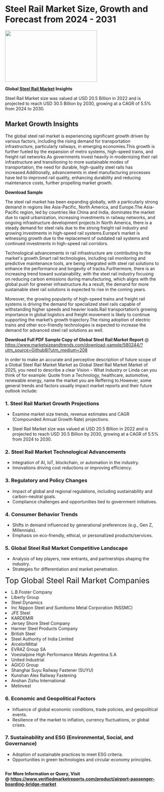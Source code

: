 <H1>Steel Rail Market Size, Growth and Forecast from 2024 - 2031</H1><img class="aligncenter size-medium wp-image-584254" src="https://thirdeyenews.in/wp-content/uploads/2024/09/Global-Market-Research-300x168.jpeg" alt="" width="300" height="168" /><p><strong>Global&nbsp;<a href="https://www.marketsizeandtrends.com/download-sample/580244/?utm_source=Github8j?utm_medium=208">Steel Rail Market</a> Insights</strong></p><p>Steel Rail Market size was valued at USD 20.5 Billion in 2022 and is projected to reach USD 30.5 Billion by 2030, growing at a CAGR of 5.5% from 2024 to 2030.</p><p><h2>Market Growth Insights</h2> <p>The global steel rail market is experiencing significant growth driven by various factors, including the rising demand for transportation infrastructure, particularly railways, in emerging economies.This growth is further fueled by the expansion of metro systems, high-speed trains, and freight rail networks.As governments invest heavily in modernizing their rail infrastructure and transitioning to more sustainable modes of transportation, the need for durable, high-quality steel rails has increased.Additionally, advancements in steel manufacturing processes have led to improved rail quality, enhancing durability and reducing maintenance costs, further propelling market growth.</p> <p><strong>Download Sample</strong></p> <p>The steel rail market has been expanding globally, with a particularly strong demand in regions like Asia-Pacific, North America, and Europe.The Asia-Pacific region, led by countries like China and India, dominates the market due to rapid urbanization, increasing investments in railway networks, and ongoing infrastructure development projects.In North America, there is a steady demand for steel rails due to the strong freight rail industry and growing investments in high-speed rail systems.Europe’s market is witnessing growth due to the replacement of outdated rail systems and continued investments in high-speed rail corridors.</p> <p>Technological advancements in rail infrastructure are contributing to the market's growth.Smart rail technologies, including rail monitoring and predictive maintenance tools, are being integrated with steel rail solutions to enhance the performance and longevity of tracks.Furthermore, there is an increasing trend toward sustainability, with the steel rail industry focusing on reducing carbon emissions during manufacturing, which aligns with the global push for greener infrastructure.As a result, the demand for more sustainable steel rail solutions is expected to rise in the coming years.</p> <p>Moreover, the growing popularity of high-speed trains and freight rail systems is driving the demand for specialized steel rails capable of withstanding higher speeds and heavier loads.Rail transportation’s growing importance in global logistics and freight movement is likely to continue supporting the market’s growth trajectory.The rising adoption of electric trains and other eco-friendly technologies is expected to increase the demand for advanced steel rail solutions as well.</p> <p><span class=""><strong>Download Full PDF Sample Copy of Global Steel Rail Market Report</strong> @ <a href="https://www.marketsizeandtrends.com/download-sample/580244/?utm_source=Github8j?utm_medium=208" target="_blank">https://www.marketsizeandtrends.com/download-sample/580244/?utm_source=Github8j?utm_medium=208</a></span></p><p>In order to make an accurate and perceptive description of future scope of a Global&nbsp;Steel Rail Market Market as Global&nbsp;Steel Rail Market Market of 2025, you need to describe a clear Vision &ndash; What Industry or Linda can you think of for example: Quote from a Technology, healthcare, automotive, renewable energy, name the market you are Reffering to.However, some general trends and factors usually impact market reports and their future outlook include:</p><h3>1.&nbsp;<strong>Steel Rail Market Growth Projections</strong></h3><ul><li>Examine market size trends, revenue estimates and CAGR (Compounded Annual Growth Rate) projections.</li><li><p>Steel Rail Market size was valued at USD 20.5 Billion in 2022 and is projected to reach USD 30.5 Billion by 2030, growing at a CAGR of 5.5% from 2024 to 2030.</p></li></ul><h3>2.&nbsp;<strong>Steel Rail Market Technological Advancements</strong></h3><ul><li>Integration of AI, IoT, blockchain, or automation in the industry.</li><li>Innovations driving cost reductions or improving efficiency.</li></ul><h3>3.&nbsp;<strong>Regulatory and Policy Changes</strong></h3><ul><li>Impact of global and regional regulations, including sustainability and carbon-neutral goals.</li><li>Compliance challenges and opportunities tied to government initiatives.</li></ul><h3>4.&nbsp;<strong>Consumer Behavior Trends</strong></h3><ul><li>Shifts in demand influenced by generational preferences (e.g., Gen Z, Millennials).</li><li>Emphasis on eco-friendly, ethical, or personalized products/services.</li></ul><h3>5.&nbsp;<strong>Global Steel Rail Market Competitive Landscape</strong></h3><ul><li>Analysis of key players, new entrants, and partnerships shaping the industry.</li><li>Strategies for differentiation and market penetration.</li></ul><p data-pm-slice="1 1 []"><span style="color: inherit; font-family: inherit; font-size: 25px;">Top Global Steel Rail Market Companies</span></p><div class="" data-test-id=""><p><li>L.B.Foster Company</li><li> Liberty Group</li><li> Steel Dynamics</li><li> Inc Nippon Steel and Sumitomo Metal Corporation (NSSMC)</li><li> JFE Steel</li><li> KARDEMIR</li><li> Jersey Shore Steel Company</li><li> Harmer Steel Products Company</li><li> British Steel</li><li> Steel Authority of India Limited</li><li> ArcelorMittal</li><li> EVRAZ Group SA</li><li> Voestalpine High Performance Metals Argentina S.A</li><li> United Industrial</li><li> AGICO Group</li><li> Shanghai Suyu Railway Fastener (SUYU)</li><li> Kunshan Alex Railway Fastening</li><li> Anshan Zizhu International</li><li> Metinvest</li></p></div><h3>6.&nbsp;<strong>Economic and Geopolitical Factors</strong></h3><ul><li>Influence of global economic conditions, trade policies, and geopolitical events.</li><li>Resilience of the market to inflation, currency fluctuations, or global crises.</li></ul><h3>7.&nbsp;<strong>Sustainability and ESG (Environmental, Social, and Governance)</strong></h3><ul><li>Adoption of sustainable practices to meet ESG criteria.</li><li>Opportunities in green technologies and circular economy principles.</li></ul><h2><strong style="font-size: 14px;">For More Information or Query, Visit @&nbsp;</strong><a style="background-color: #ffffff; font-size: 14px;" href="https://www.marketsizeandtrends.com/report/steel-rail-market/" target="_blank">https://www.verifiedmarketreports.com/product/airport-passenger-boarding-bridge-market</a></h2>